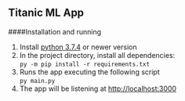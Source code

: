 ## Titanic ML App
####Installation and running
1. Install [python 3.7.4](https://www.python.org/downloads/release/python-374/) or newer version
2. In the project directory, install all dependencies: <br/>
``` py -m pip install -r requirements.txt ```
3. Runs the app executing the following script<br />
``` py main.py ```
4. The app will be listening at [http://localhost:3000](http://localhost:8888)


